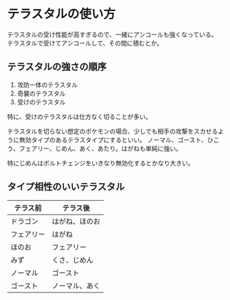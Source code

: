 # テラスタルの使い方

テラスタルの受け性能が高すぎるので、一緒にアンコールも強くなっている。
テラスタルで受けてアンコールして、その間に積むとか。

## テラスタルの強さの順序

1. 攻防一体のテラスタル
2. 奇襲のテラスタル
3. 受けのテラスタル

特に、受けのテラスタルは仕方なく切ることが多い。

テラスタルを切らない想定のポケモンの場合、少しでも相手の攻撃をスカせるように無効タイプのあるテラスタイプにするといい。
ノーマル、ゴースト、ひこう、フェアリー、じめん、あく、あたり。はがねも単純に強い。

特にじめんはボルトチェンジをいきなり無効化するとかなり大きい。

## タイプ相性のいいテラスタル

| テラス前   | テラス後       |
| ---------- | -------------- |
| ドラゴン   | はがね、ほのお |
| フェアリー | はがね         |
| ほのお     | フェアリー     |
| みず       | くさ、じめん   |
| ノーマル   | ゴースト       |
| ゴースト   | ノーマル、あく |
